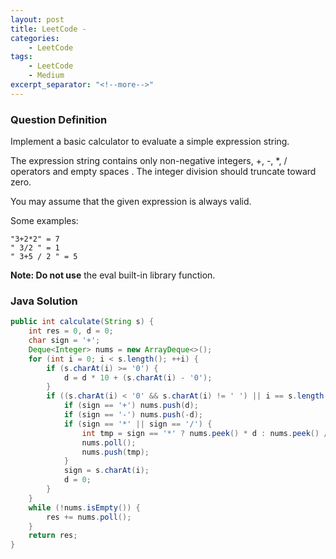 ```yaml
---
layout: post
title: LeetCode -
categories:
    - LeetCode
tags:
    - LeetCode
    - Medium
excerpt_separator: "<!--more-->"
---
```


### Question Definition
Implement a basic calculator to evaluate a simple expression string.

The expression string contains only non-negative integers, +, -, *, / operators and empty spaces . The integer division should truncate toward zero.

You may assume that the given expression is always valid.
<!--more-->

Some examples:
```
"3+2*2" = 7
" 3/2 " = 1
" 3+5 / 2 " = 5
```
**Note: Do not use** the eval built-in library function.
### Java Solution
```java
public int calculate(String s) {
    int res = 0, d = 0;
    char sign = '+';
    Deque<Integer> nums = new ArrayDeque<>();
    for (int i = 0; i < s.length(); ++i) {
        if (s.charAt(i) >= '0') {
            d = d * 10 + (s.charAt(i) - '0');
        }
        if ((s.charAt(i) < '0' && s.charAt(i) != ' ') || i == s.length() - 1) {
            if (sign == '+') nums.push(d);
            if (sign == '-') nums.push(-d);
            if (sign == '*' || sign == '/') {
                int tmp = sign == '*' ? nums.peek() * d : nums.peek() / d;
                nums.poll();
                nums.push(tmp);
            }
            sign = s.charAt(i);
            d = 0;
        }
    }
    while (!nums.isEmpty()) {
        res += nums.poll();
    }
    return res;
}
```